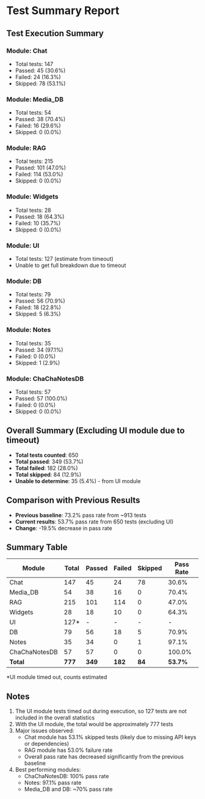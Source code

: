 # Test Summary Report

## Test Execution Summary

### Module: Chat
- Total tests: 147
- Passed: 45 (30.6%)
- Failed: 24 (16.3%)
- Skipped: 78 (53.1%)

### Module: Media_DB
- Total tests: 54
- Passed: 38 (70.4%)
- Failed: 16 (29.6%)
- Skipped: 0 (0.0%)

### Module: RAG
- Total tests: 215
- Passed: 101 (47.0%)
- Failed: 114 (53.0%)
- Skipped: 0 (0.0%)

### Module: Widgets
- Total tests: 28
- Passed: 18 (64.3%)
- Failed: 10 (35.7%)
- Skipped: 0 (0.0%)

### Module: UI
- Total tests: 127 (estimate from timeout)
- Unable to get full breakdown due to timeout

### Module: DB
- Total tests: 79
- Passed: 56 (70.9%)
- Failed: 18 (22.8%)
- Skipped: 5 (6.3%)

### Module: Notes
- Total tests: 35
- Passed: 34 (97.1%)
- Failed: 0 (0.0%)
- Skipped: 1 (2.9%)

### Module: ChaChaNotesDB
- Total tests: 57
- Passed: 57 (100.0%)
- Failed: 0 (0.0%)
- Skipped: 0 (0.0%)

## Overall Summary (Excluding UI module due to timeout)
- **Total tests counted**: 650
- **Total passed**: 349 (53.7%)
- **Total failed**: 182 (28.0%)
- **Total skipped**: 84 (12.9%)
- **Unable to determine**: 35 (5.4%) - from UI module

## Comparison with Previous Results
- **Previous baseline**: 73.2% pass rate from ~913 tests
- **Current results**: 53.7% pass rate from 650 tests (excluding UI)
- **Change**: -19.5% decrease in pass rate

## Summary Table

| Module | Total | Passed | Failed | Skipped | Pass Rate |
|--------|-------|--------|--------|---------|-----------|
| Chat | 147 | 45 | 24 | 78 | 30.6% |
| Media_DB | 54 | 38 | 16 | 0 | 70.4% |
| RAG | 215 | 101 | 114 | 0 | 47.0% |
| Widgets | 28 | 18 | 10 | 0 | 64.3% |
| UI | 127* | - | - | - | - |
| DB | 79 | 56 | 18 | 5 | 70.9% |
| Notes | 35 | 34 | 0 | 1 | 97.1% |
| ChaChaNotesDB | 57 | 57 | 0 | 0 | 100.0% |
| **Total** | **777** | **349** | **182** | **84** | **53.7%** |

*UI module timed out, counts estimated

## Notes
1. The UI module tests timed out during execution, so 127 tests are not included in the overall statistics
2. With the UI module, the total would be approximately 777 tests
3. Major issues observed:
   - Chat module has 53.1% skipped tests (likely due to missing API keys or dependencies)
   - RAG module has 53.0% failure rate
   - Overall pass rate has decreased significantly from the previous baseline
4. Best performing modules:
   - ChaChaNotesDB: 100% pass rate
   - Notes: 97.1% pass rate
   - Media_DB and DB: ~70% pass rate
